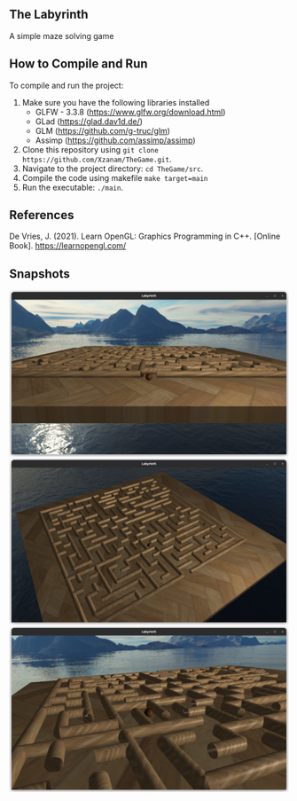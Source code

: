 ## The Labyrinth

A simple maze solving game

## How to Compile and Run

To compile and run the project:
1. Make sure you have the following libraries installed
    - GLFW - 3.3.8 (https://www.glfw.org/download.html)
    - GLad (https://glad.dav1d.de/)
    - GLM (https://github.com/g-truc/glm)
    - Assimp (https://github.com/assimp/assimp)
3. Clone this repository using `git clone https://github.com/Xzanam/TheGame.git`.
4. Navigate to the project directory: `cd TheGame/src`.
5. Compile the code using makefile
    ```make target=main```
7. Run the executable: `./main`.

## References
  De Vries, J. (2021). Learn OpenGL: Graphics Programming in C++. [Online Book]. https://learnopengl.com/

## Snapshots
![snapshot1](./snapshots/1.png)
![snapshot2](./snapshots/2.png)
![snapshot3](./snapshots/3.png)
